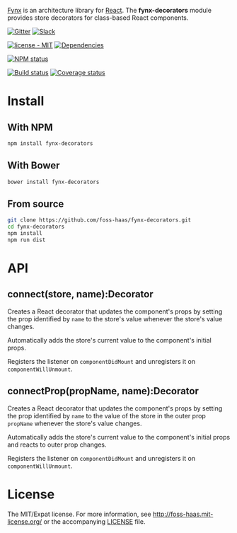 [Fynx](http://foss-haas.github.io/fynx) is an architecture library for [React](http://facebook.github.io/react). The **fynx-decorators** module provides store decorators for class-based React components.

[![Gitter](https://img.shields.io/badge/gitter-join_chat-1dce73.svg?style=flat-square)](https://gitter.im/foss-haas/fynx)
[![Slack](https://img.shields.io/badge/slack-fynx%40reactiflux-61dafb.svg?style=flat-square)](https://reactiflux.slack.com/messages/fynx/)

[![license - MIT](https://img.shields.io/npm/l/fynx-decorators.svg?style=flat-square)](http://foss-haas.mit-license.org) [![Dependencies](https://img.shields.io/david/foss-haas/fynx-decorators.svg?style=flat-square)](https://david-dm.org/foss-haas/fynx-decorators)

[![NPM status](https://nodei.co/npm/fynx-decorators.png?compact=true)](https://www.npmjs.com/package/fynx-decorators)

[![Build status](https://img.shields.io/travis/foss-haas/fynx-decorators.svg?style=flat-square)](https://travis-ci.org/foss-haas/fynx-decorators) [![Coverage status](https://img.shields.io/coveralls/foss-haas/fynx-decorators.svg?style=flat-square)](https://coveralls.io/r/foss-haas/fynx-decorators?branch=master)

# Install

## With NPM

```sh
npm install fynx-decorators
```

## With Bower

```sh
bower install fynx-decorators
```

## From source

```sh
git clone https://github.com/foss-haas/fynx-decorators.git
cd fynx-decorators
npm install
npm run dist
```

# API

## connect(store, name):Decorator

Creates a React decorator that updates the component's props by setting the prop identified by `name` to the store's value whenever the store's value changes.

Automatically adds the store's current value to the component's initial props.

Registers the listener on `componentDidMount` and unregisters it on `componentWillUnmount`.

## connectProp(propName, name):Decorator

Creates a React decorator that updates the component's props by setting the prop identified by `name` to the value of the store in the outer prop `propName` whenever the store's value changes.

Automatically adds the store's current value to the component's initial props and reacts to outer prop changes.

Registers the listener on `componentDidMount` and unregisters it on `componentWillUnmount`.

# License

The MIT/Expat license. For more information, see http://foss-haas.mit-license.org/ or the accompanying [LICENSE](https://github.com/foss-haas/fynx-decorators/blob/master/LICENSE) file.
